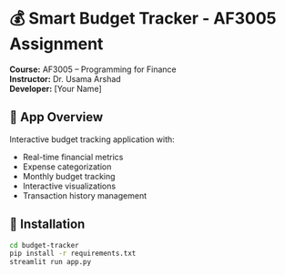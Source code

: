 # 💰 Smart Budget Tracker - AF3005 Assignment

**Course:** AF3005 – Programming for Finance  
**Instructor:** Dr. Usama Arshad  
**Developer:** [Your Name]

## 📱 App Overview
Interactive budget tracking application with:
- Real-time financial metrics
- Expense categorization
- Monthly budget tracking
- Interactive visualizations
- Transaction history management

## 🚀 Installation
```bash
cd budget-tracker
pip install -r requirements.txt
streamlit run app.py
